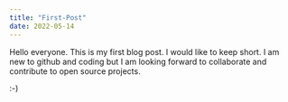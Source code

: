 ```yaml
---
title: "First-Post"
date: 2022-05-14
---
```


Hello everyone.
This is my first blog post. I would like to keep short.
I am new to github and coding but I am looking forward to collaborate and contribute to open source projects.

:-)
